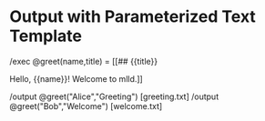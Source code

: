 # Output with Parameterized Text Template

/exec @greet(name,title) = [[## {{title}}

Hello, {{name}}! Welcome to mlld.]]

/output @greet("Alice","Greeting") [greeting.txt]
/output @greet("Bob","Welcome") [welcome.txt]